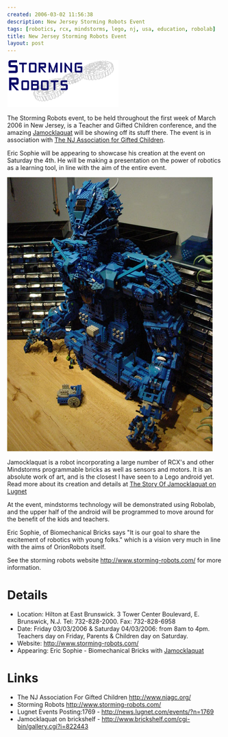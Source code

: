 ```yaml
---
created: 2006-03-02 11:56:38
description: New Jersey Storming Robots Event
tags: [robotics, rcx, mindstorms, lego, nj, usa, education, robolab]
title: New Jersey Storming Robots Event
layout: post
---
```

[![](/galleries/2006-03-02-new-jersey-storming-robots-event/srlogo.gif)](http://www.storming-robots.com) 

The Storming Robots event, to be held throughout the first week of March 2006 in New Jersey, is a Teacher and Gifted Children conference, and the amazing <a href="http://www.brickshelf.com/cgi-bin/gallery.cgi?i=822443" >Jamocklaquat</a>
will be showing off its stuff there. The event is in association with <a href="http://www.njagc.org/" >The NJ Association for Gifted Children</a>.

Eric Sophie will be appearing to showcase his creation at the event on Saturday the 4th. He will be making a presentation on the power of robotics as a learning tool, in line with the aim of the entire event.

[![Jamocklaquat](/galleries/2006-03-02-new-jersey-storming-robots-event/jamocklaquat1.jpg)](http://www.brickshelf.com/cgi-bin/gallery.cgi?i=822443 "Jamocklaquat")

Jamocklaquat is a robot incorporating a large number of RCX's and other Mindstorms programmable bricks as well as sensors and motors. It is an absolute work of art, and is the closest I have seen to a Lego android yet. Read more about its creation and details at <a href="http://www.lugnet.com/~1051/ESLC/Jama-Story" >The Story Of Jamocklaquat on Lugnet</a>

At the event, mindstorms technology will be demonstrated using Robolab, and the upper half of the android will be programmed to move around for the benefit of the kids and teachers.

Eric Sophie, of Biomechanical Bricks says "It is our goal to share the excitement of robotics with young folks." which is a vision very much in line with the aims of OrionRobots itself.

See the storming robots website <http://www.storming-robots.com/> for more information.

# Details

* Location: Hilton at East Brunswick.   3 Tower Center Boulevard, E. Brunswick, N.J. Tel: 732-828-2000.  Fax: 732-828-6958
* Date: Friday 03/03/2006 &amp; Saturday 04/03/2006: from 8am to 4pm.  Teachers day on Friday,  Parents &amp; Children day on Saturday.
* Website: <http://www.storming-robots.com/>
* Appearing: Eric Sophie - Biomechanical Bricks with <a href="http://www.brickshelf.com/cgi-bin/gallery.cgi?i=822443">Jamocklaquat</a>

# Links

* The NJ Association For Gifted Children <http://www.njagc.org/>
* Storming Robots <http://www.storming-robots.com/>
* Lugnet Events Posting:1769 - <http://news.lugnet.com/events/?n=1769>
* Jamocklaquat on brickshelf - <http://www.brickshelf.com/cgi-bin/gallery.cgi?i=822443>
